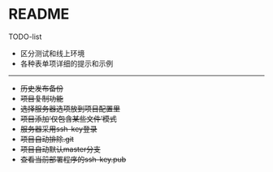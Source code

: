 # README

TODO-list  
- 区分测试和线上环境
- 各种表单项详细的提示和示例
---
- ~~历史发布备份~~
- ~~项目复制功能~~
- ~~选择服务器选项放到项目配置里~~
- ~~项目添加‘仅包含某些文件’模式~~
- ~~服务器采用ssh-key登录~~
- ~~项目自动排除.git~~
- ~~项目自动默认master分支~~
- ~~查看当前部署程序的ssh-key.pub~~